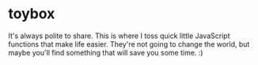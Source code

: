 # toybox
It's always polite to share. This is where I toss quick little JavaScript functions that make life easier. They're not going to change the world, but maybe you'll find something that will save you some time. :)
